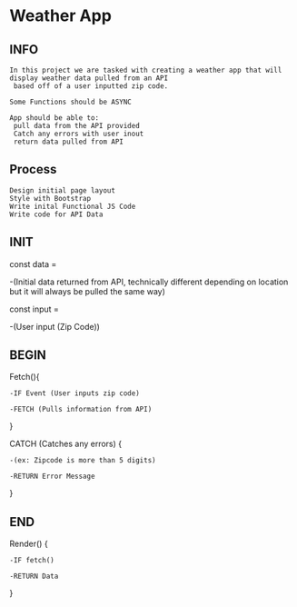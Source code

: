 # Weather App #

## INFO ##

    In this project we are tasked with creating a weather app that will display weather data pulled from an API
     based off of a user inputted zip code.

    Some Functions should be ASYNC

    App should be able to:
     pull data from the API provided
     Catch any errors with user inout
     return data pulled from API

## Process ##

    Design initial page layout
    Style with Bootstrap
    Write inital Functional JS Code
    Write code for API Data


## INIT ##

const  data =

-(Initial data returned from API, technically different depending on location but it will always be pulled the same way)

const  input =

-(User input (Zip Code))

## BEGIN ##

Fetch(){

    -IF Event (User inputs zip code)

    -FETCH (Pulls information from API)
}

CATCH (Catches any errors) {

    -(ex: Zipcode is more than 5 digits)

    -RETURN Error Message
}

## END ##

Render() {

    -IF fetch()

    -RETURN Data
}